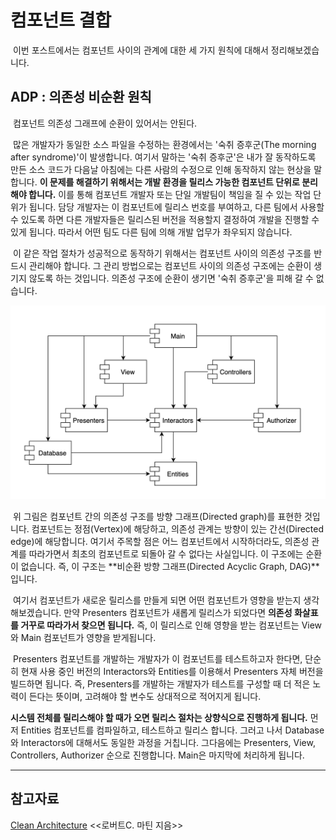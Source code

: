 # 컴포넌트 결합

 이번 포스트에서는 컴포넌트 사이의 관계에 대한 세 가지 원칙에 대해서 정리해보겠습니다.

## ADP : 의존성 비순환 원칙

 컴포넌트 의존성 그래프에 순환이 있어서는 안된다.

 많은 개발자가 동일한 소스 파일을 수정하는 환경에서는 '숙취 증후군(The morning after syndrome)'이 발생합니다. 여기서 말하는 '숙취 증후군'은 내가 잘 동작하도록 만든 소스 코드가 다음날 아침에는 다른 사람의 수정으로 인해 동작하지 않는 현상을 말합니다. **이 문제를 해결하기 위해서는 개발 환경을 릴리스 가능한 컴포넌트 단위로 분리해야 합니다.** 이를 통해 컴포넌트 개발자 또는 단일 개발팀이 책임을 질 수 있는 작업 단위가 됩니다. 담당 개발자는 이 컴포넌트에 릴리스 번호를 부여하고, 다른 팀에서 사용할 수 있도록 하면 다른 개발자들은 릴리스된 버전을 적용할지 결정하여 개발을 진행할 수 있게 됩니다. 따라서 어떤 팀도 다른 팀에 의해 개발 업무가 좌우되지 않습니다.

 이 같은 작업 절차가 성공적으로 동작하기 위해서는 컴포넌트 사이의 의존성 구조를 반드시 관리해야 합니다. 그 관리 방법으로는 컴포넌트 사이의 의존성 구조에는 순환이 생기지 않도록 하는 것입니다. 의존성 구조에 순환이 생기면 '숙취 증후군'을 피해 갈 수 없습니다.

![Component Diagram](./images/component_diagram.png)

 위 그림은 컴포넌트 간의 의존성 구조를 방향 그래프(Directed graph)를 표현한 것입니다. 컴포넌트는 정점(Vertex)에 해당하고, 의존성 관계는 방향이 있는 간선(Directed edge)에 해당합니다. 여기서 주목할 점은 어느 컴포넌트에서 시작하더라도, 의존성 관계를 따라가면서 최초의 컴포넌트로 되돌아 갈 수 없다는 사실입니다. 이 구조에는 순환이 없습니다. 즉, 이 구조는 **비순환 방향 그래프(Directed Acyclic Graph, DAG)**입니다.

 여기서 컴포넌트가 새로운 릴리스를 만들게 되면 어떤 컴포넌트가 영향을 받는지 생각해보겠습니다. 만약 Presenters 컴포넌트가 새롭게 릴리스가 되었다면 **의존성 화살표를 거꾸로 따라가서 찾으면 됩니다.** 즉, 이 릴리스로 인해 영향을 받는 컴포넌트는 View와 Main 컴포넌트가 영향을 받게됩니다.

 Presenters 컴포넌트를 개발하는 개발자가 이 컴포넌트를 테스트하고자 한다면, 단순히 현재 사용 중인 버전의 Interactors와 Entities를 이용해서 Presenters 자체 버전을 빌드하면 됩니다. 즉, Presenters를 개발하는 개발자가 테스트를 구성할 때 더 적은 노력이 든다는 뜻이며, 고려해야 할 변수도 상대적으로 적어지게 됩니다.

**시스템 전체를 릴리스해야 할 때가 오면 릴리스 절차는 상향식으로 진행하게 됩니다.** 먼저 Entities 컴포넌트를 컴파일하고, 테스트하고 릴리스 합니다. 그러고 나서 Database와 Interactors에 대해서도 동일한 과정을 거칩니다. 그다음에는 Presenters, View, Controllers, Authorizer 순으로 진행합니다. Main은 마지막에 처리하게 됩니다.

---

## 참고자료

[Clean Architecture](http://www.kyobobook.co.kr/product/detailViewKor.laf?ejkGb=KOR&mallGb=KOR&barcode=9788966262472&orderClick=LAG&Kc=) <<로버트C. 마틴 지음>>
